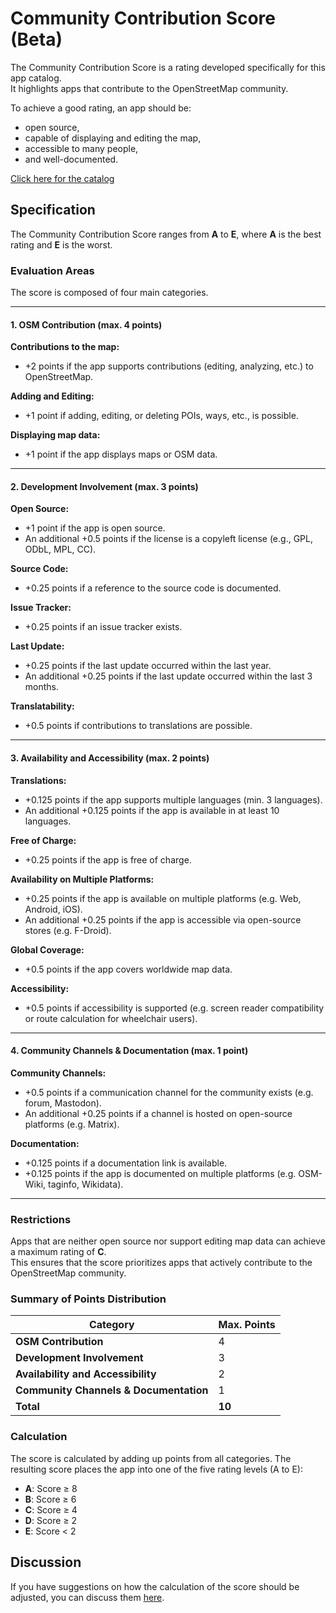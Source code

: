 # Community Contribution Score (Beta)

The Community Contribution Score is a rating developed specifically for this app catalog.  
It highlights apps that contribute to the OpenStreetMap community.

To achieve a good rating, an app should be:

- open source,
- capable of displaying and editing the map,
- accessible to many people,
- and well-documented.

[Click here for the catalog](https://osm-apps.zottelig.ch)

## Specification

The Community Contribution Score ranges from **A** to **E**, where **A** is the best rating and **E** is the worst.

### Evaluation Areas

The score is composed of four main categories.

---

#### 1. OSM Contribution (max. 4 points)

**Contributions to the map:**

- +2 points if the app supports contributions (editing, analyzing, etc.) to OpenStreetMap.

**Adding and Editing:**

- +1 point if adding, editing, or deleting POIs, ways, etc., is possible.

**Displaying map data:**

- +1 point if the app displays maps or OSM data.

---

#### 2. Development Involvement (max. 3 points)

**Open Source:**

- +1 point if the app is open source.
- An additional +0.5 points if the license is a copyleft license (e.g., GPL, ODbL, MPL, CC).

**Source Code:**

- +0.25 points if a reference to the source code is documented.

**Issue Tracker:**

- +0.25 points if an issue tracker exists.

**Last Update:**

- +0.25 points if the last update occurred within the last year.
- An additional +0.25 points if the last update occurred within the last 3 months.

**Translatability:**

- +0.5 points if contributions to translations are possible.

---

#### 3. Availability and Accessibility (max. 2 points)

**Translations:**

- +0.125 points if the app supports multiple languages (min. 3 languages).
- An additional +0.125 points if the app is available in at least 10 languages.

**Free of Charge:**

- +0.25 points if the app is free of charge.

**Availability on Multiple Platforms:**

- +0.25 points if the app is available on multiple platforms (e.g. Web, Android, iOS).
- An additional +0.25 points if the app is accessible via open-source stores (e.g. F-Droid).

**Global Coverage:**

- +0.5 points if the app covers worldwide map data.

**Accessibility:**

- +0.5 points if accessibility is supported (e.g. screen reader compatibility or route calculation for wheelchair users).

---

#### 4. Community Channels & Documentation (max. 1 point)

**Community Channels:**

- +0.5 points if a communication channel for the community exists (e.g. forum, Mastodon).
- An additional +0.25 points if a channel is hosted on open-source platforms (e.g. Matrix).

**Documentation:**

- +0.125 points if a documentation link is available.
- +0.125 points if the app is documented on multiple platforms (e.g. OSM-Wiki, taginfo, Wikidata).

---

### Restrictions

Apps that are neither open source nor support editing map data can achieve a maximum rating of **C**.  
This ensures that the score prioritizes apps that actively contribute to the OpenStreetMap community.

### Summary of Points Distribution

| Category                               | Max. Points |
| -------------------------------------- | ----------- |
| **OSM Contribution**                   | 4           |
| **Development Involvement**            | 3           |
| **Availability and Accessibility**     | 2           |
| **Community Channels & Documentation** | 1           |
| **Total**                              | **10**          |

### Calculation

The score is calculated by adding up points from all categories. The resulting score places the app into one of the five rating levels (A to E):

- **A**: Score ≥ 8
- **B**: Score ≥ 6
- **C**: Score ≥ 4
- **D**: Score ≥ 2
- **E**: Score < 2

## Discussion

If you have suggestions on how the calculation of the score should be adjusted, you can discuss them [here](https://github.com/ToastHawaii/osm-apps-catalog/discussions/123).
